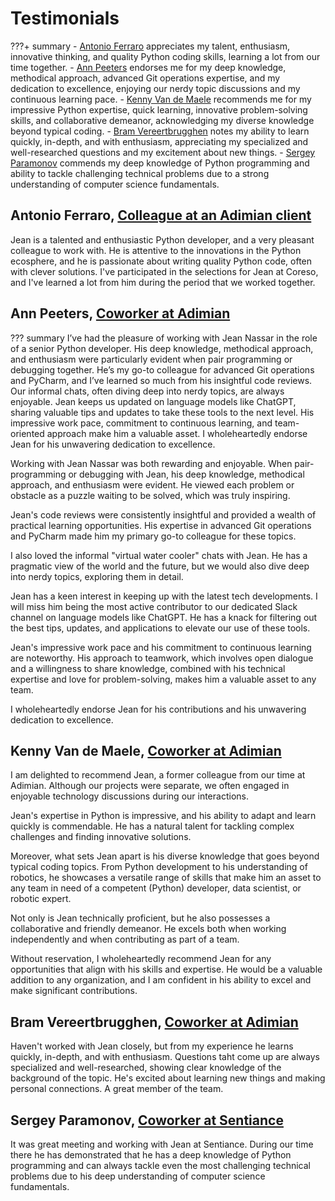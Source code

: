 # Testimonials
???+ summary
    - [Antonio Ferraro](#antonio-ferraro-colleague-at-an-adimian-client) appreciates my talent, enthusiasm, innovative thinking, and quality Python coding skills, learning a lot from our time together.
    - [Ann Peeters](#ann-peeters-coworker-at-adimian) endorses me for my deep knowledge, methodical approach, advanced Git operations expertise, and my dedication to excellence, enjoying our nerdy topic discussions and my continuous learning pace.
    - [Kenny Van de Maele](#kenny-van-de-maele-coworker-at-adimian) recommends me for my impressive Python expertise, quick learning, innovative problem-solving skills, and collaborative demeanor, acknowledging my diverse knowledge beyond typical coding.
    - [Bram Vereertbrugghen](#bram-vereertbrugghen-coworker-at-adimian) notes my ability to learn quickly, in-depth, and with enthusiasm, appreciating my specialized and well-researched questions and my excitement about new things.
    - [Sergey Paramonov](#sergey-paramonov-coworker-at-sentiance) commends my deep knowledge of Python programming and ability to tackle challenging technical problems due to a strong understanding of computer science fundamentals.

## Antonio Ferraro, [Colleague at an Adimian client](cv/work/adimian)

Jean is a talented and enthusiastic Python developer, and a very pleasant colleague to work with.
He is attentive to the innovations in the Python ecosphere, and he is passionate about writing quality Python code, often with clever solutions. 
I've participated in the selections for Jean at Coreso, and I've learned a lot from him during the period that we worked together.

## Ann Peeters, [Coworker at Adimian](cv/work/adimian)
??? summary
    I’ve had the pleasure of working with Jean Nassar in the role of a senior Python developer.
    His deep knowledge, methodical approach, and enthusiasm were particularly evident when pair programming or debugging together.
    He’s my go-to colleague for advanced Git operations and PyCharm, and I’ve learned so much from his insightful code reviews.
    Our informal chats, often diving deep into nerdy topics, are always enjoyable.
    Jean keeps us updated on language models like ChatGPT, sharing valuable tips and updates to take these tools to the next level.
    His impressive work pace, commitment to continuous learning, and team-oriented approach make him a valuable asset.
    I wholeheartedly endorse Jean for his unwavering dedication to excellence.

Working with Jean Nassar was both rewarding and enjoyable.
When pair-programming or debugging with Jean, his deep knowledge, methodical approach, and enthusiasm were evident.
He viewed each problem or obstacle as a puzzle waiting to be solved, which was truly inspiring.

Jean's code reviews were consistently insightful and provided a wealth of practical learning opportunities.
His expertise in advanced Git operations and PyCharm made him my primary go-to colleague for these topics.

I also loved the informal "virtual water cooler" chats with Jean.
He has a pragmatic view of the world and the future, but we would also dive deep into nerdy topics, exploring them in detail.

Jean has a keen interest in keeping up with the latest tech developments.
I will miss him being the most active contributor to our dedicated Slack channel on language models like ChatGPT.
He has a knack for filtering out the best tips, updates, and applications to elevate our use of these tools.

Jean's impressive work pace and his commitment to continuous learning are noteworthy.
His approach to teamwork, which involves open dialogue and a willingness to share knowledge,
combined with his technical expertise and love for problem-solving,
makes him a valuable asset to any team.

I wholeheartedly endorse Jean for his contributions and his unwavering dedication to excellence.

## Kenny Van de Maele, [Coworker at Adimian](cv/work/adimian)

I am delighted to recommend Jean, a former colleague from our time at Adimian.
Although our projects were separate, we often engaged in enjoyable technology discussions during our interactions.

Jean's expertise in Python is impressive, and his ability to adapt and learn quickly is commendable.
He has a natural talent for tackling complex challenges and finding innovative solutions.

Moreover, what sets Jean apart is his diverse knowledge that goes beyond typical coding topics.
From Python development to his understanding of robotics,
he showcases a versatile range of skills that make him an asset to any team in need of a competent (Python) developer, data scientist, or robotic expert.

Not only is Jean technically proficient, but he also possesses a collaborative and friendly demeanor.
He excels both when working independently and when contributing as part of a team.

Without reservation, I wholeheartedly recommend Jean for any opportunities that align with his skills and expertise.
He would be a valuable addition to any organization, and I am confident in his ability to excel and make significant contributions.

## Bram Vereertbrugghen, [Coworker at Adimian](cv/work/adimian)
Haven't worked with Jean closely, but from my experience he learns quickly, in-depth, and with enthusiasm.
Questions taht come up are always specialized and well-researched, showing clear knowledge of the background of the topic.
He's excited about learning new things and making personal connections.
A great member of the team.

## Sergey Paramonov, [Coworker at Sentiance](cv/work/sentiance)
It was great meeting and working with Jean at Sentiance.
During our time there he has demonstrated that he has a deep knowledge of Python programming
and can always tackle even the most challenging technical problems due to his deep understanding of computer science fundamentals.
